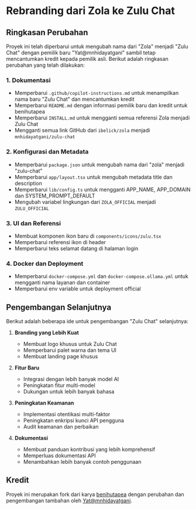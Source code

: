 # Rebranding dari Zola ke Zulu Chat

## Ringkasan Perubahan

Proyek ini telah diperbarui untuk mengubah nama dari "Zola" menjadi "Zulu Chat" dengan pemilik baru "Yat@mnhidayatgani" sambil tetap mencantumkan kredit kepada pemilik asli. Berikut adalah ringkasan perubahan yang telah dilakukan:

### 1. Dokumentasi

- Memperbarui `.github/copilot-instructions.md` untuk menampilkan nama baru "Zulu Chat" dan mencantumkan kredit
- Memperbarui `README.md` dengan informasi pemilik baru dan kredit untuk benihutapea
- Memperbarui `INSTALL.md` untuk mengganti semua referensi Zola menjadi Zulu Chat
- Mengganti semua link GitHub dari `ibelick/zola` menjadi `mnhidayatgani/zulu-chat`

### 2. Konfigurasi dan Metadata

- Memperbarui `package.json` untuk mengubah nama dari "zola" menjadi "zulu-chat"
- Memperbarui `app/layout.tsx` untuk mengubah metadata title dan description
- Memperbarui `lib/config.ts` untuk mengganti APP_NAME, APP_DOMAIN dan SYSTEM_PROMPT_DEFAULT
- Mengubah variabel lingkungan dari `ZOLA_OFFICIAL` menjadi `ZULU_OFFICIAL`

### 3. UI dan Referensi

- Membuat komponen ikon baru di `components/icons/zulu.tsx`
- Memperbarui referensi ikon di header
- Memperbarui teks selamat datang di halaman login

### 4. Docker dan Deployment

- Memperbarui `docker-compose.yml` dan `docker-compose.ollama.yml` untuk mengganti nama layanan dan container
- Memperbarui env variable untuk deployment official

## Pengembangan Selanjutnya

Berikut adalah beberapa ide untuk pengembangan "Zulu Chat" selanjutnya:

1. **Branding yang Lebih Kuat**
   - Membuat logo khusus untuk Zulu Chat
   - Memperbarui palet warna dan tema UI
   - Membuat landing page khusus

2. **Fitur Baru**
   - Integrasi dengan lebih banyak model AI
   - Peningkatan fitur multi-model
   - Dukungan untuk lebih banyak bahasa

3. **Peningkatan Keamanan**
   - Implementasi otentikasi multi-faktor
   - Peningkatan enkripsi kunci API pengguna
   - Audit keamanan dan perbaikan

4. **Dokumentasi**
   - Membuat panduan kontribusi yang lebih komprehensif
   - Memperluas dokumentasi API
   - Menambahkan lebih banyak contoh penggunaan

## Kredit

Proyek ini merupakan fork dari karya [benihutapea](https://github.com/benihutapea) dengan perubahan dan pengembangan tambahan oleh [Yat@mnhidayatgani](https://github.com/mnhidayatgani).
